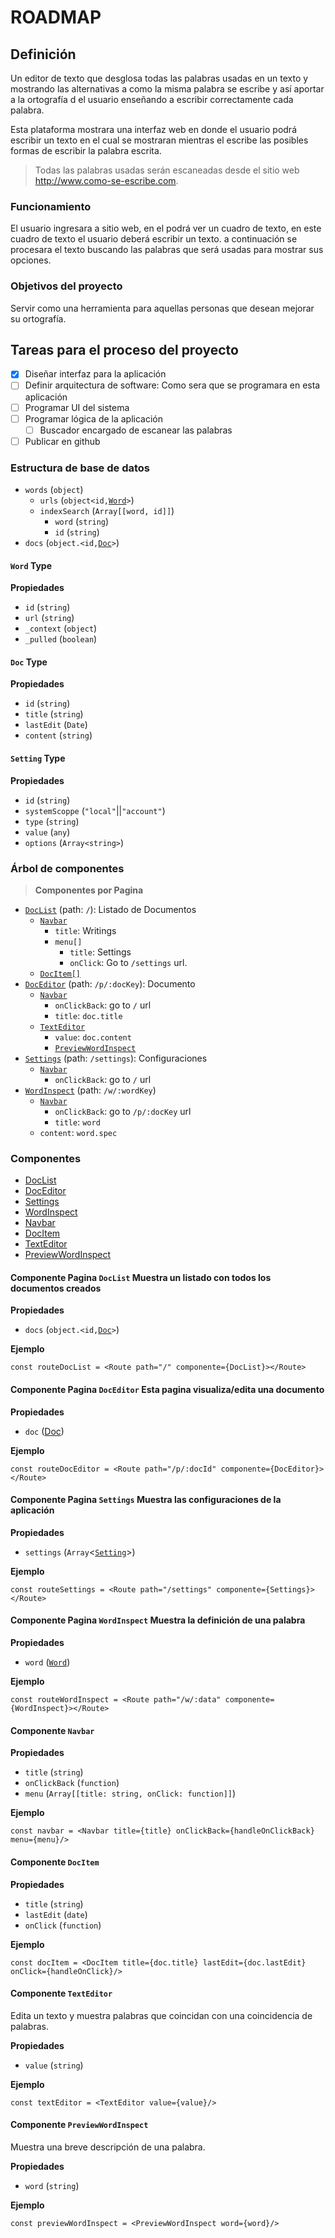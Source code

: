# ROADMAP

## Definición

Un editor de texto que desglosa todas las palabras usadas en un texto y mostrando las alternativas a como la misma palabra se escribe y así aportar a la ortografía d el usuario enseñando a escribir correctamente cada palabra.

Esta plataforma mostrara una interfaz web en donde el usuario podrá escribir un texto en el cual se mostraran mientras el escribe las posibles formas de escribir la palabra escrita.

> Todas las palabras usadas serán escaneadas desde el sitio web <http://www.como-se-escribe.com>.

### Funcionamiento

El usuario ingresara a sitio web, en el podrá ver un cuadro de texto, en este cuadro de texto el usuario deberá escribir un texto. a continuación se procesara el texto buscando las palabras que será usadas para mostrar sus opciones.

### Objetivos del proyecto

Servir como una herramienta para aquellas personas que desean mejorar su ortografía.

## Tareas para el proceso del proyecto

- [x] Diseñar interfaz para la aplicación
- [ ] Definir arquitectura de software: Como sera que se programara en esta aplicación
- [ ] Programar UI del sistema
- [ ] Programar lógica de la aplicación
    - [ ] Buscador encargado de escanear las palabras
- [ ] Publicar en github

### Estructura de base de datos

- `words` (`object`)
    + `urls` (`object<id,`[`Word`](#type-word)`>`)
    + `indexSearch` (`Array[[word, id]]`)
        * `word` (`string`)
        * `id` (`string`)
- `docs` (`object.<id,`[`Doc`](#type-doc)`>`)

<a name="type-word"></a>
#### `Word` Type

__Propiedades__

* `id` (`string`)
* `url` (`string`)
* `_context` (`object`)
* `_pulled` (`boolean`)


<a name="type-doc"></a>
#### `Doc` Type

__Propiedades__

* `id` (`string`)
* `title` (`string`)
* `lastEdit` (`Date`)
* `content` (`string`)


<a name="type-setting"></a>
#### `Setting` Type

__Propiedades__
* `id` (`string`)
* `systemScoppe` (`"local"`||`"account"`)
* `type` (`string`)
* `value` (`any`)
* `options` (`Array<string>`)


### Árbol de componentes

> __Componentes por Pagina__

* [`DocList`](#component-doclist) (path: `/`): Listado de Documentos
    - [`Navbar`](#component-navbar)
        + `title`: Writings
        + `menu[]`
            * `title`: Settings
            * `onClick`: Go to `/settings` url.
    - [`DocItem[]`](#component-docitem)
* [`DocEditor`](#component-doceditor) (path: `/p/:docKey`): Documento
    - [`Navbar`](#component-navbar)
        + `onClickBack`: go to `/` url
        + `title`: `doc.title`
    - [`TextEditor`](#component-texteditor)
        + `value`: `doc.content`
        + [`PreviewWordInspect`](#component-previewwordinspect)
* [`Settings`](#component-settings) (path: `/settings`): Configuraciones
    - [`Navbar`](#component-navbar)
        + `onClickBack`: go to `/` url
* [`WordInspect`](#component-wordinspect) (path: `/w/:wordKey`)
    - [`Navbar`](#component-navbar)
        + `onClickBack`: go to `/p/:docKey` url
        + `title`: `word`
    - `content`: `word.spec`

### Componentes

* [DocList](#component-doclist)
* [DocEditor](#component-doceditor)
* [Settings](#component-settings)
* [WordInspect](#component-wordinspect)
* [Navbar](#component-navbar)
* [DocItem](#component-docitem)
* [TextEditor](#component-texteditor)
* [PreviewWordInspect](#component-previewwordinspect)

<a name="component-doclist"></a>
#### Componente Pagina `DocList` Muestra un listado con todos los documentos creados

__Propiedades__

* `docs` (`object.<id,`[`Doc`](#type-doc)`>`)

__Ejemplo__

```
const routeDocList = <Route path="/" componente={DocList}></Route>
```



<a name="component-doceditor"></a>
#### Componente Pagina `DocEditor` Esta pagina visualiza/edita una documento

__Propiedades__

* `doc` ([Doc](#type-doc))

__Ejemplo__

```
const routeDocEditor = <Route path="/p/:docId" componente={DocEditor}></Route>
```


<a name="component-settings"></a>
#### Componente Pagina `Settings` Muestra las configuraciones de la aplicación

__Propiedades__

* `settings` (`Array`<[`Setting`](#type-setting)>)

__Ejemplo__

```
const routeSettings = <Route path="/settings" componente={Settings}></Route>
```


<a name="component-wordinspect"></a>
#### Componente Pagina `WordInspect` Muestra la definición de una palabra

__Propiedades__

* `word` ([`Word`](#type-word))

__Ejemplo__

```
const routeWordInspect = <Route path="/w/:data" componente={WordInspect}></Route>
```


<a name="component-navbar"></a>
#### Componente `Navbar`

__Propiedades__

* `title` (`string`)
* `onClickBack` (`function`)
* `menu` (`Array[[title: string, onClick: function]]`)

__Ejemplo__

```
const navbar = <Navbar title={title} onClickBack={handleOnClickBack} menu={menu}/>
```


<a name="component-docitem"></a>
#### Componente `DocItem`

__Propiedades__

* `title` (`string`)
* `lastEdit` (`date`)
* `onClick` (`function`)

__Ejemplo__

```
const docItem = <DocItem title={doc.title} lastEdit={doc.lastEdit} onClick={handleOnClick}/>
```


<a name="component-texteditor"></a>
#### Componente `TextEditor`
Edita un texto y muestra palabras que coincidan con una coincidencia de palabras.

__Propiedades__

* `value` (`string`)

__Ejemplo__

```
const textEditor = <TextEditor value={value}/>
```


<a name="component-previewwordinspect"></a>
#### Componente `PreviewWordInspect`

Muestra una breve descripción de una palabra.

__Propiedades__

* `word` (`string`)

__Ejemplo__

```
const previewWordInspect = <PreviewWordInspect word={word}/>
```



